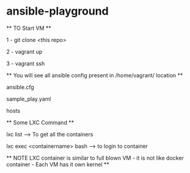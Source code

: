 # ansible-playground

** TO Start VM **

1 - git clone \<this repo\>
  
2 - vagrant up
  
3 - vagrant ssh
  
  ** You will see all ansible config present in /home/vagrant/ location **
  
  ansible.cfg
  
  sample_play.yaml
  
  hosts
  
  
 ** Some LXC Command **
  
  lxc list --> To get all the containers
  
  lxc exec \<containername\> bash --> to login to container
  
  
  ** NOTE LXC container is similar to full blown VM - it is not like docker container - Each VM has it own kernel **
